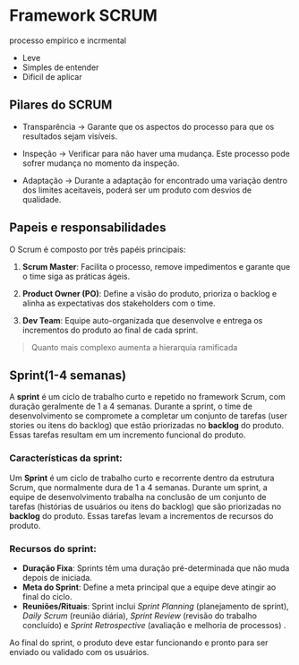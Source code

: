 # Framework SCRUM 
processo empírico e incrmental

- Leve
- Simples de entender
- Dificil de aplicar

## Pilares do SCRUM

- Transparência -> Garante que os aspectos do processo para que os resultados sejam visíveis.

- Inspeção -> Verificar para não haver uma mudança. Este processo pode sofrer mudança no momento da inspeção.

- Adaptação -> Durante a adaptação for encontrado uma variação dentro dos limites aceitaveis, poderá ser um produto com desvios de qualidade.

## Papeis e responsabilidades
O Scrum é composto por três papéis principais:

1. **Scrum Master**: Facilita o processo, remove impedimentos e garante que o time siga as práticas ágeis.

2. **Product Owner (PO)**: Define a visão do produto, prioriza o backlog e alinha as expectativas dos stakeholders com o time.

3. **Dev Team**: Equipe auto-organizada que desenvolve e entrega os incrementos do produto ao final de cada sprint.

> Quanto mais complexo aumenta a hierarquia ramificada

## Sprint(1-4 semanas)

A **sprint** é um ciclo de trabalho curto e repetido no framework Scrum, com duração geralmente de 1 a 4 semanas. Durante a sprint, o time de desenvolvimento se compromete a completar um conjunto de tarefas (user stories ou itens do backlog) que estão priorizadas no **backlog** do produto. Essas tarefas resultam em um incremento funcional do produto.

### Características da sprint:

Um **Sprint** é um ciclo de trabalho curto e recorrente dentro da estrutura Scrum, que normalmente dura de 1 a 4 semanas. Durante um sprint, a equipe de desenvolvimento trabalha na conclusão de um conjunto de tarefas (histórias de usuários ou itens do backlog) que são priorizadas no **backlog** do produto. Essas tarefas levam a incrementos de recursos do produto.

### Recursos do sprint:

- **Duração Fixa**: Sprints têm uma duração pré-determinada que não muda depois de iniciada.
- **Meta do Sprint**: Define a meta principal que a equipe deve atingir ao final do ciclo.
- **Reuniões/Rituais**: Sprint inclui *Sprint Planning* (planejamento de sprint), *Daily Scrum* (reunião diária), *Sprint Review* (revisão do trabalho concluído) e *Sprint Retrospective* (avaliação e melhoria de processos) .

Ao final do sprint, o produto deve estar funcionando e pronto para ser enviado ou validado com os usuários.

